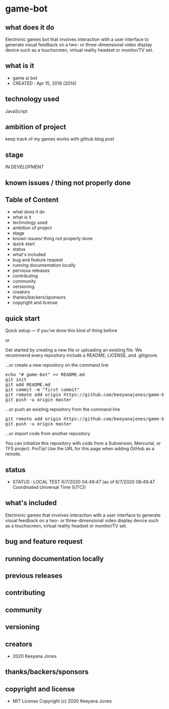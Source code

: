 # game-bot

## what does it do
Electronic games bot that involves interaction with a user interface to generate visual feedback on a two- or three-dimensional video display device such as a touchscreen, virtual reality headset or monitor/TV set. 

## what is it
- game ai bot
- CREATED : Apr 15, 2018 (2014)

## technology used
JavaScript

## ambition of project
keep track of my games works with github blog post

## stage
IN DEVELOPMENT

## known issues / thing not properly done 

## Table of Content
- what does it do 
- what is it
- technology used
- ambition of project
- stage
- known issues/ thing not properly done
- quick start
- status
- what's included
- bug and feature request
- running documentation locally
- pervious releases
- contributing
- community 
- versioning
- creators
- thanks/backers/sponsors
- copyright and license

## quick start
Quick setup — if you’ve done this kind of thing before

or

Get started by creating a new file or uploading an existing file. We recommend every repository include a README, LICENSE, and .gitignore.

…or create a new repository on the command line

<pre>
echo "# game-bot" >> README.md
git init
git add README.md
git commit -m "first commit"
git remote add origin https://github.com/keeyanajones/game-bot.git
git push -u origin master
</pre>                

…or push an existing repository from the command line

<pre>
git remote add origin https://github.com/keeyanajones/game-bot.git
git push -u origin master
</pre>

…or import code from another repository

You can initialize this repository with code from a Subversion, Mercurial, or TFS project.
ProTip! Use the URL for this page when adding GitHub as a remote. 

## status
- STATUS : LOCAL TEST 6/7/2020 04:49:47 (as of 6/7/2020 08:49:47 Coordinated Universal Time (UTC))

## what's included
Electronic games that involves interaction with a user interface to generate visual feedback on a two- or three-dimensional video display device such as a touchscreen, virtual reality headset or monitor/TV set.
    
## bug and feature request

## running documentation locally

## previous releases

## contributing

## community
 
## versioning

## creators
 - 2020 Keeyana Jones

## thanks/backers/sponsors

## copyright and license 
 - MIT License Copyright (c) 2020 Keeyana Jones


